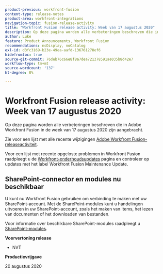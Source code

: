 ```yaml
---
product-previous: workfront-fusion
content-type: release-notes
product-area: workfront-integrations
navigation-topic: fusion-release-activity
title: "Workfront Fusion release activity: Week van 17 augustus 2020"
description: Op deze pagina worden alle verbeteringen beschreven die in Adobe Workfront Fusion in de week van 17 augustus 2020 zijn aangebracht.
author: Luke
feature: Product Announcements, Workfront Fusion
recommendations: noDisplay, noCatalog
exl-id: d3fc3169-b23e-49ea-aafd-136761278ef6
hidefromtoc: true
source-git-commit: 76deb76c66e8f8a7dea721378591ae035b8d42e7
workflow-type: tm+mt
source-wordcount: '137'
ht-degree: 0%

---
```


# Workfront Fusion release activity: Week van 17 augustus 2020

Op deze pagina worden alle verbeteringen beschreven die in Adobe Workfront Fusion in de week van 17 augustus 2020 zijn aangebracht.

Zie voor een lijst met alle recente wijzigingen [Adobe Workfront Fusion-releaseactiviteit](../../../../../product-announcements/product-releases/fusion-release-activity/fusion-release-activity.md).

Voor een lijst met recente opgeloste problemen in Workfront Fusion raadpleegt u de [Workfront-onderhoudsupdates](https://experienceleague.adobe.com/docs/workfront-known-issues/releases/current-updates.html) pagina en controleer op updates met het label Workfront Fusion Maintenance Update.

## SharePoint-connector en modules nu beschikbaar

U kunt nu Workfront Fusion gebruiken om verbinding te maken met uw SharePoint-account. Met de SharePoint-modules kunt u handelingen uitvoeren in uw SharePoint-account, zoals het maken van items, het lezen van documenten of het downloaden van bestanden.

Voor informatie over beschikbare SharePoint-modules raadpleegt u [SharePoint-modules](../../../../../workfront-fusion/apps-and-their-modules/sharepoint-modules.md).

**Voorvertoning release**

* NVT

**Productievrijgave**

20 augustus 2020
